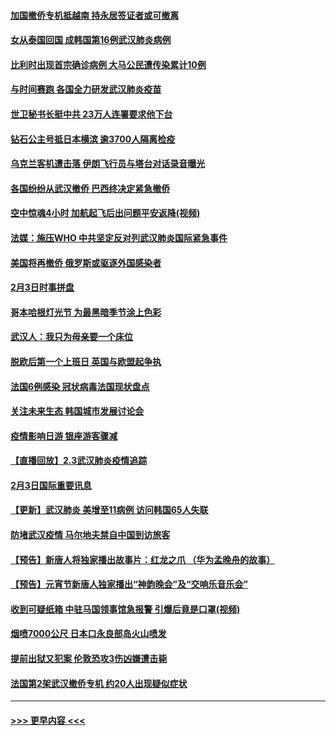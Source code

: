#### [加国撤侨专机抵越南 持永居签证者或可撤离](../pages/prog202/a102768877.md?t=02041944) 
#### [女从泰国回国 成韩国第16例武汉肺炎病例](../pages/prog202/a102768669.md?t=02041944) 
#### [比利时出现首宗确诊病例 大马公民遭传染累计10例](../pages/prog202/a102768824.md?t=02041944) 
#### [与时间赛跑 各国全力研发武汉肺炎疫苗](../pages/prog202/a102768738.md?t=02041944) 
#### [世卫秘书长挺中共 23万人连署要求他下台](../pages/prog202/a102768717.md?t=02041944) 
#### [钻石公主号抵日本横滨 逾3700人隔离检疫](../pages/prog202/a102768714.md?t=02041944) 
#### [乌克兰客机遭击落 伊朗飞行员与塔台对话录音曝光](../pages/prog202/a102768645.md?t=02041944) 
#### [各国纷纷从武汉撤侨 巴西终决定紧急撤侨](../pages/prog202/a102768630.md?t=02041944) 
#### [空中惊魂4小时 加航起飞后出问题平安返降(视频)](../pages/prog202/a102768601.md?t=02041944) 
#### [法媒：施压WHO 中共坚定反对列武汉肺炎国际紧急事件](../pages/prog202/a102768584.md?t=02041944) 
#### [美国将再撤侨 俄罗斯或驱逐外国感染者](../pages/prog202/a102768247.md?t=02041944) 
#### [2月3日时事拼盘](../pages/prog202/a102768402.md?t=02041944) 
#### [哥本哈根灯光节 为最黑暗季节涂上色彩](../pages/prog202/a102768369.md?t=02041944) 
#### [武汉人：我只为母亲要一个床位](../pages/prog202/a102768250.md?t=02041944) 
#### [脱欧后第一个上班日 英国与欧盟起争执](../pages/prog202/a102768252.md?t=02041944) 
#### [法国6例感染 冠状病毒法国现状盘点](../pages/prog202/a102768157.md?t=02041944) 
#### [关注未来生态 韩国城市发展讨论会](../pages/prog202/a102768153.md?t=02041944) 
#### [疫情影响日游 银座游客骤减](../pages/prog202/a102768160.md?t=02041944) 
#### [【直播回放】2.3武汉肺炎疫情追踪](../pages/prog202/a102768128.md?t=02041944) 
#### [2月3日国际重要讯息](../pages/prog202/a102767896.md?t=02041944) 
#### [【更新】武汉肺炎 美增至11病例 访问韩国65人失联](../pages/prog202/a102758911.md?t=02041944) 
#### [防堵武汉疫情 马尔地夫禁自中国到访旅客](../pages/prog202/a102767847.md?t=02041944) 
#### [【预告】新唐人将独家播出故事片：红龙之爪 （华为孟晚舟的故事）](../pages/prog202/a102767728.md?t=02041944) 
#### [【预告】元宵节新唐人独家播出“神韵晚会”及“交响乐音乐会”](../pages/prog202/a102767674.md?t=02041944) 
#### [收到可疑纸箱 中驻马国领事馆急报警 引爆后竟是口罩(视频)](../pages/prog202/a102767695.md?t=02041944) 
#### [烟喷7000公尺 日本口永良部岛火山喷发](../pages/prog202/a102767687.md?t=02041944) 
#### [提前出狱又犯案 伦敦恐攻3伤凶嫌遭击毙](../pages/prog202/a102767635.md?t=02041944) 
#### [法国第2架武汉撤侨专机 约20人出现疑似症状](../pages/prog202/a102767617.md?t=02041944) 

----
#### [ >>> 更早内容 <<< ](../indexes/prog202-earlier.md)
